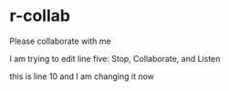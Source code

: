 # r-collab


Please collaborate with me 

I am trying to edit line five: Stop, Collaborate, and Listen 



this is line 10 and I am changing it now